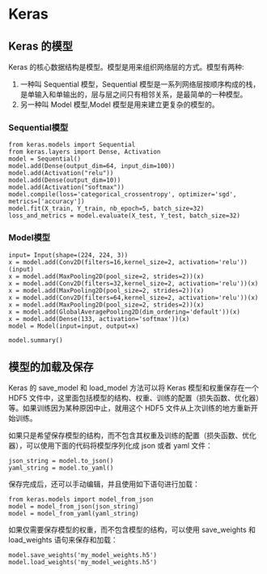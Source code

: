 # Keras

## Keras 的模型
Keras 的核心数据结构是模型。模型是用来组织网络层的方式。模型有两种:
1. 一种叫 Sequential 模型，Sequential 模型是一系列网络层按顺序构成的栈，是单输入和单输出的，层与层之间只有相邻关系，是最简单的一种模型。  
2. 另一种叫 Model 模型,Model 模型是用来建立更复杂的模型的。  

### Sequential模型
	from keras.models import Sequential
	from keras.layers import Dense, Activation
	model = Sequential()
	model.add(Dense(output_dim=64, input_dim=100))
	model.add(Activation("relu"))
	model.add(Dense(output_dim=10))
	model.add(Activation("softmax"))
	model.compile(loss='categorical_crossentropy', optimizer='sgd', metrics=['accuracy'])
	model.fit(X_train, Y_train, nb_epoch=5, batch_size=32)
	loss_and_metrics = model.evaluate(X_test, Y_test, batch_size=32)

### Model模型
	input= Input(shape=(224, 224, 3))
	x = model.add(Conv2D(filters=16,kernel_size=2, activation='relu'))(input)
	x = model.add(MaxPooling2D(pool_size=2, strides=2))(x)
	x = model.add(Conv2D(filters=32,kernel_size=2, activation='relu'))(x)
	x = model.add(MaxPooling2D(pool_size=2, strides=2))(x)
	x = model.add(Conv2D(filters=64,kernel_size=2, activation='relu'))(x)
	x = model.add(MaxPooling2D(pool_size=2, strides=2))(x)
	x = model.add(GlobalAveragePooling2D(dim_ordering='default'))(x)
	x = model.add(Dense(133, activation='softmax'))(x)
	model = Model(input=input, output=x)
	                 
	model.summary()

## 模型的加载及保存
Keras 的 save_model 和 load_model 方法可以将 Keras 模型和权重保存在一个 HDF5 文件中，这里面包括模型的结构、权重、训练的配置（损失函数、优化器）等。如果训练因为某种原因中止，就用这个 HDF5 文件从上次训练的地方重新开始训练。  


如果只是希望保存模型的结构，而不包含其权重及训练的配置（损失函数、优化器），可以使用下面的代码将模型序列化成 json 或者 yaml 文件：  

	json_string = model.to_json()
	yaml_string = model.to_yaml()

保存完成后，还可以手动编辑，并且使用如下语句进行加载：  

	from keras.models import model_from_json
	model = model_from_json(json_string)
	model = model_from_yaml(yaml_string)

如果仅需要保存模型的权重，而不包含模型的结构，可以使用 save_weights 和 load_weights 语句来保存和加载：  

	model.save_weights('my_model_weights.h5')
	model.load_weights('my_model_weights.h5')
